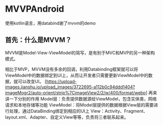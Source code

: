 # MVVPAndroid
使用kotlin语言，用databind谢了mvvm的demo

## 首先：什么是MVVM？
MVVM是Model-View-ViewModel的简写，是有别于MVC和MVP的另一种架构模式。

相比于MVP，MVVM没有多余的回调，利用Databinding框架就可以将ViewModel中的数据绑定到UI上，从而让开发者只需要更新ViewModel中的数据，就可以改变UI。
[https://upload-images.jianshu.io/upload_images/3722695-a112b0c94ddd1404?imageMogr2/auto-orient/strip%7CimageView2/2/w/400/format/webp]
再来讲一下分别的作用
Model层：负责提供数据源给ViewModel，包含实体类，网络请求和本地存储等功能
ViewModel：将Model层提供的数据根据View层的需要进行处理，通过DataBinding绑定到相应的UI上
View：Activity、Fragment、layout.xml、Adapter、自定义View等等，负责将三者联系起来。



